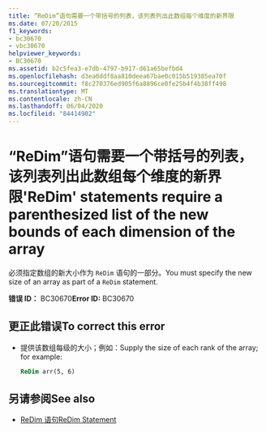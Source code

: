 ```yaml
---
title: “ReDim”语句需要一个带括号的列表，该列表列出此数组每个维度的新界限
ms.date: 07/20/2015
f1_keywords:
- bc30670
- vbc30670
helpviewer_keywords:
- BC30670
ms.assetid: b2c5fea3-e7db-4797-b917-d61a65befbd4
ms.openlocfilehash: d3ea0ddf8aa810deea67bae0c015b519385ea70f
ms.sourcegitcommit: f8c270376ed905f6a8896ce0fe25b4f4b38ff498
ms.translationtype: MT
ms.contentlocale: zh-CN
ms.lasthandoff: 06/04/2020
ms.locfileid: "84414902"
---
```

# <a name="redim-statements-require-a-parenthesized-list-of-the-new-bounds-of-each-dimension-of-the-array"></a><span data-ttu-id="1b6b7-102">“ReDim”语句需要一个带括号的列表，该列表列出此数组每个维度的新界限</span><span class="sxs-lookup"><span data-stu-id="1b6b7-102">'ReDim' statements require a parenthesized list of the new bounds of each dimension of the array</span></span>
<span data-ttu-id="1b6b7-103">必须指定数组的新大小作为 `ReDim` 语句的一部分。</span><span class="sxs-lookup"><span data-stu-id="1b6b7-103">You must specify the new size of an array as part of a `ReDim` statement.</span></span>  
  
 <span data-ttu-id="1b6b7-104">**错误 ID：** BC30670</span><span class="sxs-lookup"><span data-stu-id="1b6b7-104">**Error ID:** BC30670</span></span>  
  
## <a name="to-correct-this-error"></a><span data-ttu-id="1b6b7-105">更正此错误</span><span class="sxs-lookup"><span data-stu-id="1b6b7-105">To correct this error</span></span>  
  
- <span data-ttu-id="1b6b7-106">提供该数组每级的大小；例如：</span><span class="sxs-lookup"><span data-stu-id="1b6b7-106">Supply the size of each rank of the array; for example:</span></span>  
  
    ```vb  
    ReDim arr(5, 6)  
    ```  
  
## <a name="see-also"></a><span data-ttu-id="1b6b7-107">另请参阅</span><span class="sxs-lookup"><span data-stu-id="1b6b7-107">See also</span></span>

- [<span data-ttu-id="1b6b7-108">ReDim 语句</span><span class="sxs-lookup"><span data-stu-id="1b6b7-108">ReDim Statement</span></span>](../language-reference/statements/redim-statement.md)
